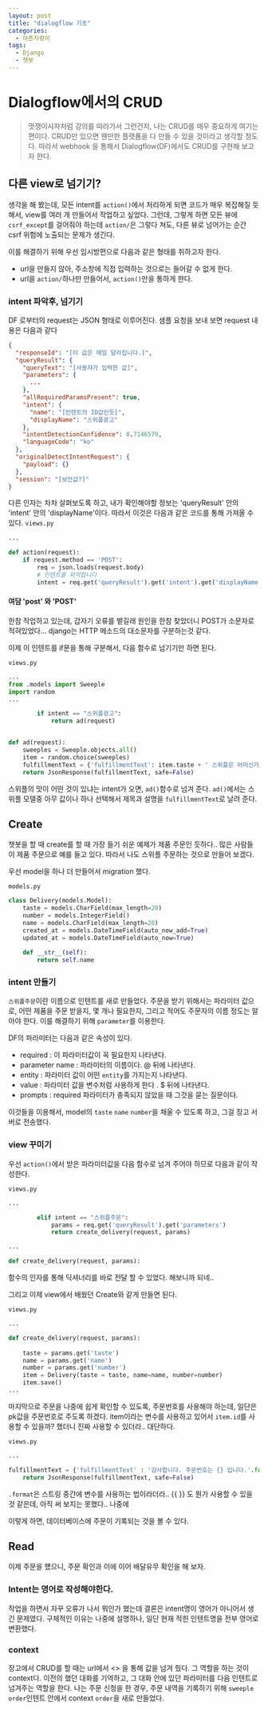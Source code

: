 ```yaml
---
layout: post
title: "dialogflow 기초"
categories:
  - 아픈지렁이
tags:
  - Django
  - 챗봇
---
```


# Dialogflow에서의 CRUD

> 멋쟁이사자처럼 강의를 따라가서 그런건지, 나는 CRUD를 매우 중요하게 여기는 편이다.
> CRUD만 있으면 웬만한 플랫폼을 다 만들 수 있을 것이라고 생각할 정도다.
> 따라서 webhook 을 통해서 Dialogflow(DF)에서도 CRUD를 구현해 보고자 한다.

## 다른 view로 넘기기?

생각을 해 봤는데, 모든 intent를 `action()`에서 처리하게 되면 코드가 매우 복잡해질 듯 해서, view를 여러 개 만들어서 작업하고 싶었다.
그런데, 그렇게 하면 모든 뷰에 `csrf_except`를 걸어줘야 하는데 `action/`은 그렇다 쳐도, 다른 뷰로 넘어가는 순간 csrf 위험에 노출되는 문제가 생긴다.

이를 해결하기 위해 우선 임시방편으로 다음과 같은 형태를 취하고자 한다.

- url을 만들지 않아, 주소창에 직접 입력하는 것으로는 들어갈 수 없게 한다.
- url을 `action/`하나만 만들어서, `action()`만을 통하게 한다.


### intent 파악후, 넘기기
DF 로부터의 request는 JSON 형태로 이루어진다.
샘플 요청을 보내 보면 request 내용은 다음과 같다
~~~json
{
  "responseId": "[이 값은 매일 달라집니다.]",
  "queryResult": {
    "queryText": "[사용자가 입력한 값]",
    "parameters": {
      ...
    },
    "allRequiredParamsPresent": true,
    "intent": {
      "name": "[인텐트의 ID값인듯]",
      "displayName": "스위플광고"
    },
    "intentDetectionConfidence": 0.7146579,
    "languageCode": "ko"
  },
  "originalDetectIntentRequest": {
    "payload": {}
  },
  "session": "[보안값?]"
}
~~~

다른 인자는 차차 살펴보도록 하고, 내가 확인해야할 정보는 'queryResult' 안의 'intent' 안의 'displayName'이다.
따라서 이것은 다음과 같은 코드를 통해 가져올 수 있다.
`views.py`
~~~python
...

def action(request):
    if request.method == 'POST':
        req = json.loads(request.body)
        # 인텐트를 파악합니다
        intent = req.get('queryResult').get('intent').get('displayName')
~~~


#### 여담 'post' 와 'POST'

한참 작업하고 있는데, 갑자기 오류를 뱉길래 원인을 한참 찾았더니 POST가 소문자로 적혀있었다... django는 HTTP 메소드의 대소문자를 구분하는것 같다.

이제 이 인텐트를 if문을 통해 구분해서, 다음 함수로 넘기기만 하면 된다.

`views.py`
~~~ python
...
from .models import Sweeple
import random
...

        if intent == "스위플광고":
            return ad(request)


def ad(request):
    sweeples = Sweeple.objects.all()
    item = random.choice(sweeples)
    fulfillmentText = {'fulfillmentText': item.taste + ' 스위플은 어떠신가요? ' + item.description}
    return JsonResponse(fulfillmentText, safe=False)
~~~

스위플의 맛이 어떤 것이 있냐는 intent가 오면, `ad()`함수로 넘겨 준다.
`ad()`에서는 스위플 모델중 아무 값이나 하나 선택해서 제목과 설명을 `fulfillmentText`로 날려 준다.


## Create

챗봇을 할 때 create를 할 때 가장 들기 쉬운 예제가 제품 주문인 듯하다..
많은 사람들이 제품 주문으로 예를 들고 있다.
따라서 나도 스위플 주문하는 것으로 만들어 보겠다.

우선 model을 하나 더 만들어서 migration 했다.

`models.py`
~~~python
class Delivery(models.Model):
    taste = models.CharField(max_length=20)
    number = models.IntegerField()
    name = models.CharField(max_length=20)
    created_at = models.DateTimeField(auto_now_add=True)
    updated_at = models.DateTimeField(auto_now=True)
    
    def __str__(self):
        return self.name
~~~


### intent  만들기
`스위플주문`이란 이름으로 인텐트를 새로 만들었다.
주문을 받기 위해서는 파라미터 값으로, 어떤 제품을 주문 받을지, 몇 개나 필요한지, 그리고 적어도 주문자의 이름 정도는 알아야 한다.
이를 해결하기 위해 `parameter`를 이용한다.

DF의 파라미터는 다음과 같은 속성이 있다.

- required : 이 파라미터값이 꼭 필요한지 나타낸다.
- parameter name : 파라미터의 이름이다. @ 뒤에 나타낸다.
- entity : 파라미터 값이 어떤 `entity`를 가지는지 나타낸다.
- value :  파라미터 값을 변수처럼 사용하게 한다 . $ 뒤에 나타낸다.
- prompts : required 파라미터가 충족되지 않았을 때 그것을 묻는 질문이다.

이것들을 이용해서, model의 `taste` `name` `number`을 채울 수 있도록 하고, 그걸 장고 서버로 전송했다.

### view 꾸미기

우선 `action()`에서 받은 파라미터값을 다음 함수로 넘겨 주어야 하므로
다음과 같이 작성한다.

`views.py`
~~~python
...

        elif intent == "스위플주문":
            params = req.get('queryResult').get('parameters')
            return create_delivery(request, params)

...

def create_delivery(request, params):
~~~
함수의 인자를 통해 딕셔너리를 바로 전달 할 수 있었다. 해보니까 되네..

그리고 이제 view에서 배웠던 Create와 같게 만들면 된다.

`views.py`
~~~python
...

def create_delivery(request, params):
    
    taste = params.get('taste')
    name = params.get('name')
    number = params.get('number')
    item = Delivery(taste = taste, name=name, number=number)
    item.save()
...
~~~

마지막으로 주문을 나중에 쉽게 확인할 수 있도록, 주문번호를 사용해야 하는데, 일단은 pk값을 주문번호로 주도록 하겠다.
item이라는 변수를 사용하고 있어서 `item.id`를 사용할 수 있을까? 했더니 진짜 사용할 수 있더라.. 대단하다.

`views.py`
~~~python
...

fulfillmentText = {'fulfillmentText' : '감사합니다. 주문번호는 {} 입니다.'.format(item.id)}
    return JsonResponse(fulfillmentText, safe=False)
~~~

`.format`은 스트링 중간에 변수를 사용하는 법이라더라.. {{ }} 도 뭔가 사용할 수 있을 것 같은데, 아직 써 보지는 못했다.. 나중에

이렇게 하면, 데이터베이스에 주문이 기록되는 것을 볼 수 있다.



## Read

이제 주문을 헀으니, 주문 확인과 이에 이어 배달유무 확인을 해 보자.

### Intent는 영어로 작성해야한다.

작업을 하면서 자꾸 오류가 나서 뭐인가 했는데 결론은 intent명이 영어가 아니어서 생긴 문제였다.
구체적인 이유는 나중에 설명하나, 일단 현재 적힌 인텐트명을 전부 영어로 변환했다.

### context
장고에서 CRUD를 할 때는 url에서 <> 을 통해 값을 넘겨 줬다.
그 역할을 하는 것이 context다.
이전의 했던 대화를 기억하고, 그 대화 안에 있던 파라미터를 다음 인텐트로 넘겨주는 역할을 한다.
나는 주문 신청을 한 경우, 주문 내역을 기록하기 위해 `sweeple order`인텐트 안에서 context `order`을 새로 만들었다.

<!--stackedit_data:
eyJoaXN0b3J5IjpbNjU4MjA4OTU5LDExMzczODI0NzIsLTEzOD
Q3NjQ3MzUsMTA4NDA3MzYzLC0xOTg1NTM3MzQ0LC0xOTIyMTk5
MTI2LC05MDA3MTc1MjBdfQ==
-->